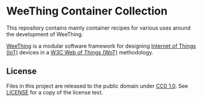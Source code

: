 <!--
  SPDX-FileCopyrightText: 2024 Junde Yhi <junde@yhi.moe>
  SPDX-License-Identifier: CC0-1.0
-->

# WeeThing Container Collection

This repository contains mainly container recipes for various uses around the
development of WeeThing.

[WeeThing] is a modular software framework for designing
[Internet of Things (IoT)][iot] devices in a [W3C Web of Things (WoT)][wot]
methodology.

## License

Files in this project are released to the public domain under [CC0 1.0][cc0].
See [LICENSE](./LICENSE) for a copy of the license text.

[WeeThing]: https://www.weething.dev
[iot]: https://en.wikipedia.org/wiki/Internet_of_things
[wot]: https://en.wikipedia.org/wiki/Web_of_Things
[apache-2.0]: https://www.apache.org/licenses/LICENSE-2.0
[cc0]: https://creativecommons.org/publicdomain/zero/1.0
